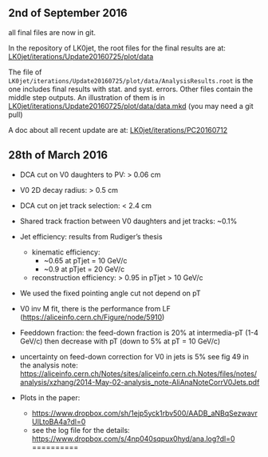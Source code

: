 2nd of September 2016
---------------------

all final files are now in git.

In the repository of LK0jet, the root files for the final results are at:
  [LK0jet/iterations/Update20160725/plot/data](https://gitlab.cern.ch/LK0jet/LK0jet/tree/master/iterations/Update20160725/plot/data)

The file of `LK0jet/iterations/Update20160725/plot/data/AnalysisResults.root`
is the one includes final results with stat. and syst. errors. Other files contain the middle step outputs. An illustration of them is in [LK0jet/iterations/Update20160725/plot/data/data.mkd](https://gitlab.cern.ch/LK0jet/LK0jet/blob/master/iterations/Update20160725/plot/data/data.mkd) (you may need a git pull)

A doc about all recent update are at: [LK0jet/iterations/PC20160712](https://gitlab.cern.ch/LK0jet/LK0jet/raw/master/iterations/PC20160712/AliV0JetsPC20160712.pdf)

28th of March 2016
---------------------

- DCA cut on V0 daughters to PV: > 0.06 cm
- V0 2D decay radius: > 0.5 cm
- DCA cut on jet track selection: < 2.4 cm
- Shared track fraction between V0 daughters and jet tracks: ~0.1%

- Jet efficiency: results from Rudiger’s thesis
  - kinematic efficiency:
    - ~0.65 at pTjet = 10 GeV/c
    - ~0.9 at pTjet = 20 GeV/c
  - reconstruction efficiency: > 0.95 in pTjet > 10 GeV/c

- We used the fixed pointing angle cut not depend on pT

- V0 inv M fit, there is the performance from LF (https://aliceinfo.cern.ch/Figure/node/5910)

- Feeddown fraction: the feed-down fraction is 20% at intermedia-pT (1-4 GeV/c) then decrease with pT (down to 5% at pT = 10 GeV/c)
- uncertainty on feed-down correction for V0 in jets is 5% see fig 49 in the analysis note: https://aliceinfo.cern.ch/Notes/sites/aliceinfo.cern.ch.Notes/files/notes/analysis/xzhang/2014-May-02-analysis_note-AliAnaNoteCorrV0Jets.pdf

- Plots in the paper:
  - https://www.dropbox.com/sh/1ejp5yck1rbv500/AADB_aNBqSezwavrUlLtoBA4a?dl=0
  - see the log file for the details: https://www.dropbox.com/s/4np040sqpux0hyd/ana.log?dl=0
==========
